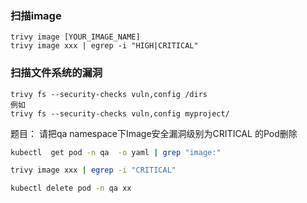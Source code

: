 

### 扫描image

```
trivy image [YOUR_IMAGE_NAME]
trivy image xxx | egrep -i "HIGH|CRITICAL"
```



### 扫描文件系统的漏洞

```
trivy fs --security-checks vuln,config /dirs
例如
trivy fs --security-checks vuln,config myproject/
```



题目： 请把qa namespace下Image安全漏洞级别为CRITICAL 的Pod删除

```bash
kubectl  get pod -n qa  -o yaml | grep "image:"

trivy image xxx | egrep -i "CRITICAL"

kubectl delete pod -n qa xx
```

